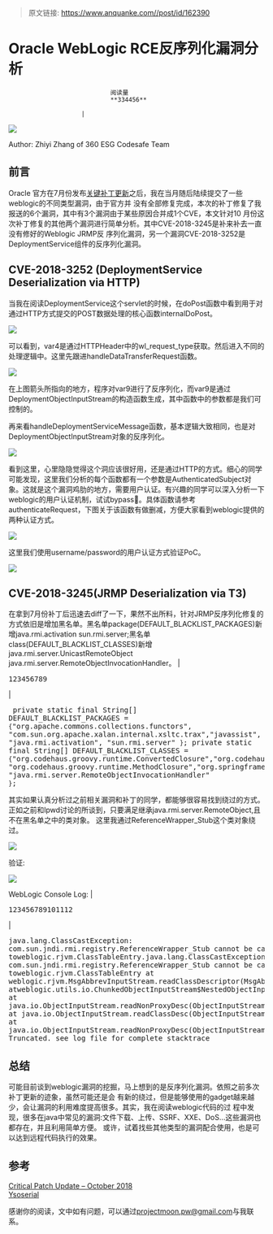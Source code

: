 > 原文链接: https://www.anquanke.com//post/id/162390 


# Oracle WebLogic RCE反序列化漏洞分析


                                阅读量   
                                **334456**
                            
                        |
                        
                                                                                    



[![](https://p2.ssl.qhimg.com/t01dad5e3157726eeb6.jpg)](https://p2.ssl.qhimg.com/t01dad5e3157726eeb6.jpg)

Author: Zhiyi Zhang of 360 ESG Codesafe Team



## 前言

Oracle 官方在7月份发布[关键补丁更新](https://www.oracle.com/technetwork/security-advisory/cpujul2018-4258247.html)之后，我在当月随后陆续提交了一些weblogic的不同类型漏洞，由于官方并 没有全部修复完成，本次的补丁修复了我报送的6个漏洞，其中有3个漏洞由于某些原因合并成1个CVE，本文针对10 月份这次补丁修复的其他两个漏洞进行简单分析。其中CVE-2018-3245是补来补去一直没有修好的Weblogic JRMP反 序列化漏洞，另一个漏洞CVE-2018-3252是DeploymentService组件的反序列化漏洞。



## CVE-2018-3252 (DeploymentService Deserialization via HTTP)

当我在阅读DeploymentService这个servlet的时候，在doPost函数中看到用于对通过HTTP方式提交的POST数据处理的核心函数internalDoPost。

[![](https://blogs.projectmoon.pw/2018/10/19/Oracle-WebLogic-Two-RCE-Deserialization-Vulnerabilities/1.png)](https://blogs.projectmoon.pw/2018/10/19/Oracle-WebLogic-Two-RCE-Deserialization-Vulnerabilities/1.png)

可以看到，var4是通过HTTPHeader中的wl_request_type获取。然后进入不同的处理逻辑中。这里先跟进handleDataTransferRequest函数。

[![](https://blogs.projectmoon.pw/2018/10/19/Oracle-WebLogic-Two-RCE-Deserialization-Vulnerabilities/2.png)](https://blogs.projectmoon.pw/2018/10/19/Oracle-WebLogic-Two-RCE-Deserialization-Vulnerabilities/2.png)

在上图箭头所指向的地方，程序对var9进行了反序列化，而var9是通过DeploymentObjectInputStream的构造函数生成，其中函数中的参数都是我们可控制的。

再来看handleDeploymentServiceMessage函数，基本逻辑大致相同，也是对DeploymentObjectInputStream对象的反序列化。

[![](https://blogs.projectmoon.pw/2018/10/19/Oracle-WebLogic-Two-RCE-Deserialization-Vulnerabilities/3.png)](https://blogs.projectmoon.pw/2018/10/19/Oracle-WebLogic-Two-RCE-Deserialization-Vulnerabilities/3.png)

看到这里，心里隐隐觉得这个洞应该很好用，还是通过HTTP的方式。细心的同学可能发现，这里我们分析的每个函数都有一个参数是AuthenticatedSubject对象。这就是这个漏洞鸡肋的地方，需要用户认证。有兴趣的同学可以深入分析一下weblogic的用户认证机制，试试bypass🤪。具体函数请参考authenticateRequest，下图关于该函数有做删减，方便大家看到weblogic提供的两种认证方式。

[![](https://blogs.projectmoon.pw/2018/10/19/Oracle-WebLogic-Two-RCE-Deserialization-Vulnerabilities/4.png)](https://blogs.projectmoon.pw/2018/10/19/Oracle-WebLogic-Two-RCE-Deserialization-Vulnerabilities/4.png)

这里我们使用username/password的用户认证方式验证PoC。

[![](https://blogs.projectmoon.pw/2018/10/19/Oracle-WebLogic-Two-RCE-Deserialization-Vulnerabilities/5.png)](https://blogs.projectmoon.pw/2018/10/19/Oracle-WebLogic-Two-RCE-Deserialization-Vulnerabilities/5.png)



## CVE-2018-3245(JRMP Deserialization via T3)

在拿到7月份补丁后迅速去diff了一下，果然不出所料，针对JRMP反序列化修复的方式依旧是增加黑名单。黑名单package(DEFAULT_BLACKLIST_PACKAGES)新增java.rmi.activation sun.rmi.server;黑名单class(DEFAULT_BLACKLIST_CLASSES)新增java.rmi.server.UnicastRemoteObject java.rmi.server.RemoteObjectInvocationHandler。
|<pre>123456789</pre>|<pre> private static final String[] DEFAULT_BLACKLIST_PACKAGES = `{`"org.apache.commons.collections.functors", "com.sun.org.apache.xalan.internal.xsltc.trax","javassist", "java.rmi.activation", "sun.rmi.server" `}`;  private static final String[] DEFAULT_BLACKLIST_CLASSES = `{`"org.codehaus.groovy.runtime.ConvertedClosure","org.codehaus.groovy.runtime.ConversionHandler", "org.codehaus.groovy.runtime.MethodClosure","org.springframework.transaction.support.AbstractPlatformTransactionManager","java.rmi.server.UnicastRemoteObject", "java.rmi.server.RemoteObjectInvocationHandler" `}`;</pre>

其实如果认真分析过之前相关漏洞和补丁的同学，都能够很容易找到绕过的方式。<br>
正如之前和lpwd讨论的所谈到，只要满足继承java.rmi.server.RemoteObject,且不在黑名单之中的类对象。 这里我通过ReferenceWrapper_Stub这个类对象绕过。

[![](https://blogs.projectmoon.pw/2018/10/19/Oracle-WebLogic-Two-RCE-Deserialization-Vulnerabilities/6.png)](https://blogs.projectmoon.pw/2018/10/19/Oracle-WebLogic-Two-RCE-Deserialization-Vulnerabilities/6.png)

验证:

[![](https://blogs.projectmoon.pw/2018/10/19/Oracle-WebLogic-Two-RCE-Deserialization-Vulnerabilities/7.png)](https://blogs.projectmoon.pw/2018/10/19/Oracle-WebLogic-Two-RCE-Deserialization-Vulnerabilities/7.png)

WebLogic Console Log:
|<pre>123456789101112</pre>|<pre> java.lang.ClassCastException: com.sun.jndi.rmi.registry.ReferenceWrapper_Stub cannot be cast toweblogic.rjvm.ClassTableEntry.java.lang.ClassCastException: com.sun.jndi.rmi.registry.ReferenceWrapper_Stub cannot be cast toweblogic.rjvm.ClassTableEntry    at weblogic.rjvm.MsgAbbrevInputStream.readClassDescriptor(MsgAbbrevInputStream.java:410)    atweblogic.utils.io.ChunkedObjectInputStream$NestedObjectInputStream.readClassDescriptor(ChunkedObjectInputStream.java:284)    at java.io.ObjectInputStream.readNonProxyDesc(ObjectInputStream.java:1564)    at java.io.ObjectInputStream.readClassDesc(ObjectInputStream.java:1495)    at java.io.ObjectInputStream.readNonProxyDesc(ObjectInputStream.java:1582)    Truncated. see log file for complete stacktrace</pre>



## 总结

可能目前谈到weblogic漏洞的挖掘，马上想到的是反序列化漏洞。依照之前多次补丁更新的迹象，虽然可能还是会 有新的绕过，但是能够使用的gadget越来越少，会让漏洞的利用难度提高很多。其实，我在阅读weblogic代码的过 程中发现，很多在java中常见的漏洞:文件下载、上传、SSRF、XXE、DoS…这些漏洞也都存在，并且利用简单方便。 或许，试着找些其他类型的漏洞配合使用，也是可以达到远程代码执行的效果。



## 参考

[Critical Patch Update – October 2018](https://www.oracle.com/technetwork/security-advisory/cpuoct2018-4428296.html)<br>[Ysoserial](https://github.com/frohoff/ysoserial)

感谢你的阅读，文中如有问题，可以通过[projectmoon.pw@gmail.com](mailto:projectmoon.pw@gmail.com)与我联系。
